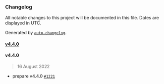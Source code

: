 ### Changelog

All notable changes to this project will be documented in this file. Dates are displayed in UTC.

Generated by [`auto-changelog`](https://github.com/CookPete/auto-changelog).

#### [v4.4.0](https://github.com/Financial-Times/polyfill-library/compare/v4.4.0...v4.4.0)

#### v4.4.0

> 16 August 2022

- prepare v4.4.0 [`#1221`](https://github.com/Financial-Times/polyfill-library/pull/1221)
